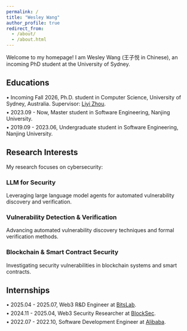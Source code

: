 ```yaml
---
permalink: /
title: "Wesley Wang"
author_profile: true
redirect_from: 
  - /about/
  - /about.html
---
```


<div style="margin-bottom: 8px;">Welcome to my homepage! I am Wesley Wang (王子悦 in Chinese), an incoming PhD student at the University of Sydney.</div>

## Educations

<div style="margin-bottom: 6px;">• Incoming Fall 2026, Ph.D. student in Computer Science, University of Sydney, Australia. Supervisor: <a href="https://lzhou1110.github.io/">Liyi Zhou</a>.</div>

<div style="margin-bottom: 6px;">• 2023.09 - Now, Master student in Software Engineering, Nanjing University.</div>

<div style="margin-bottom: 6px;">• 2019.09 - 2023.06, Undergraduate student in Software Engineering, Nanjing University.</div>

## Research Interests

<div style="margin-bottom: 8px;">My research focuses on cybersecurity:</div>

### LLM for Security
<div style="margin-bottom: 8px;">Leveraging large language model agents for automated vulnerability discovery and verification.</div>

### Vulnerability Detection & Verification
<div style="margin-bottom: 8px;">Advancing automated vulnerability discovery techniques and formal verification methods.</div>

### Blockchain & Smart Contract Security
<div style="margin-bottom: 8px;">Investigating security vulnerabilities in blockchain systems and smart contracts.</div>

## Internships

<div style="margin-bottom: 6px;">• 2025.04 - 2025.07, Web3 R&D Engineer at <a href="https://www.bitslab.xyz/">BitsLab</a>.</div>

<div style="margin-bottom: 6px;">• 2024.11 - 2025.04, Web3 Security Researcher at <a href="https://blocksec.com/">BlockSec</a>.</div>

<div style="margin-bottom: 6px;">• 2022.07 - 2022.10, Software Development Engineer at <a href="https://www.dingtalk.com/en">Alibaba</a>.</div>
